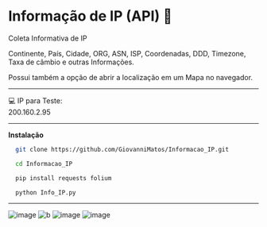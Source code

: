# Informação de IP (API) 🧭
Coleta Informativa de IP

Continente, País, Cidade, ORG, ASN, ISP, Coordenadas, DDD, Timezone, Taxa de câmbio e outras Informações.

Possui também a opção de abrir a localização em um Mapa no navegador.

-------------------------

💻 IP para Teste: <br> 200.160.2.95 

-------
<b>Instalação</b>
```bash
  git clone https://github.com/GiovanniMatos/Informacao_IP.git
```
```bash
  cd Informacao_IP
```
```bash
  pip install requests folium
```
```bash
  python Info_IP.py
```
------------------------
![image](https://github.com/GiovanniMatos/Informacao_IP/assets/99231397/d007e5d8-4f58-4c33-bbf1-6a8ddcd9d280)
![b](https://github.com/GiovanniMatos/Informacao_IP/assets/99231397/b228608b-48fe-47bd-aaf9-783e664f9d33)
![image](https://github.com/GiovanniMatos/Informacao_IP/assets/99231397/bb59c951-fa26-4d70-b248-1ec0da123e5c)
![image](https://github.com/GiovanniMatos/Informacao_IP/assets/99231397/ead1a344-435d-48e2-81b7-dfef9be87825)








